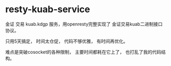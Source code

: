 # resty-kuab-service
金证 交易 kuab.kdgp 服务，用openresty完整实现了 金证交易kuab二进制接口协议。

只用5天搞定， 时间太仓促， 代码不够优雅， 有时间再优化。

难点是突破cosocket的各种限制， 主要时间都耗在它上了， 也打乱了我的代码结构。

